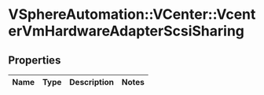 # VSphereAutomation::VCenter::VcenterVmHardwareAdapterScsiSharing

## Properties
Name | Type | Description | Notes
------------ | ------------- | ------------- | -------------


